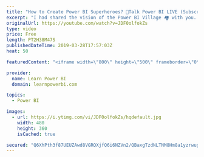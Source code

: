 ```yaml
---
title: "How to Create Power BI Superheroes? 🔴Talk Power BI LIVE (Subscribe & Join)"
excerpt: "I had shared the vision of the Power BI Village 🏘️ with you. Now I need your help in creating the masterplan for this village! 👉 Read More about the Power BI Village 🏘️ at https://www.linkedin.com/pulse/would-you-like-live-power-bi-village-avi-singh-powerbipro-/ ✅ Subscribe and click the 🔔 to join"
originalUrl: https://youtube.com/watch?v=JDF0olfokZs
type: video
price: Free
length: PT2H38M47S
publishedDateTime: 2019-03-28T17:57:03Z
heat: 50

featuredContent: "<iframe width=\"800\" height=\"500\" frameborder=\"0\" src=\"https://www.youtube.com/embed/JDF0olfokZs\" allow=\"accelerometer; autoplay; encrypted-media; gyroscope; picture-in-picture\" allowfullscreen></iframe>"

provider:
  name: Learn Power BI
  domain: learnpowerbi.com

topics:
  - Power BI

images:
  - url: https://i.ytimg.com/vi/JDF0olfokZs/hqdefault.jpg
    width: 480
    height: 360
    isCached: true

secured: "Q6XhPth3f87UEUZAwd8VGRQXjfQ6i6NZVn2/QBaxgTzdNLTNM8Hm8a1yzrwugzUSMXvpORCMJLGn8WA36o7mFqfioqG2/0QpggdEfDxfzft5FpZSAhNlQ/SQ81HvW3pdXODymJ9ZQYvZll/9CC7ThGoMiwG8j7QtYnqPBYKDFX6ztk3wJKzJotWDFp7Ar8GK1oPXm2ckl1LXb3sX/m1HgPQapm+1sg5V5cDvoibSOqXrKkVTupctHgzLFgyWMev/pyUuOnj0fEsC/1Rd9TUwYvWMY1A1GCdtHHzMPgXt4gipKwJ9LmVxrs7sYRkAiyFbl4Eu0XsyG9+02oexY3cAzFVVS15YNh7N4KiuNFLoxN6Nt6gv2tBJlq90dgWEmEnWGHAJzS2PCy2dWdExCYMTVa7GodIgCETa3h19SDYzdfg=;PRc/WlJNGKSkt8nCQF8OjQ=="
---
```


